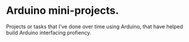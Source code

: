 # Arduino mini-projects.
Projects or tasks that I've done over time using Arduino, that have helped build Arduino interfacing profiency.
